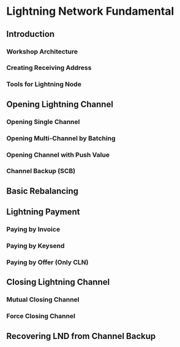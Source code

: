# Lightning Network Fundamental

## Introduction

### Workshop Architecture

### Creating Receiving Address

### Tools for Lightning Node

## Opening Lightning Channel

### Opening Single Channel 

### Opening Multi-Channel by Batching

### Opening Channel with Push Value

### Channel Backup (SCB)

## Basic Rebalancing

## Lightning Payment

### Paying by Invoice

### Paying by Keysend

### Paying by Offer (Only CLN)

## Closing Lightning Channel

### Mutual Closing Channel

### Force Closing Channel

## Recovering LND from Channel Backup

